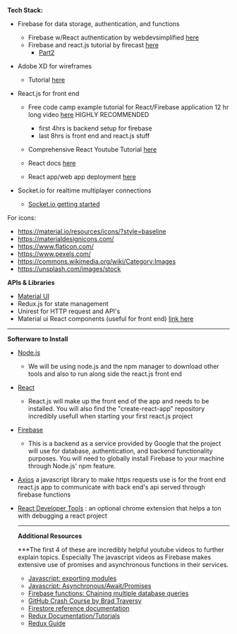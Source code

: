 **Tech Stack:**

- Firebase for data storage, authentication, and functions
  - Firebase w/React authentication by webdevsimplified [here](https://www.youtube.com/watch?v=PKwu15ldZ7k&ab_channel=WebDevSimplified)
  - Firebase and react.js tutorial by firecast [here](https://www.youtube.com/watch?v=mwNATxfUsgI&ab_channel=Firebase)
    - [Part2](https://www.youtube.com/watch?v=p4XTMvagQ2Q&ab_channel=Firebase)
- Adobe XD for wireframes
  - Tutorial [here](https://letsxd.com/getting-started)
- React.js for front end

  - Free code camp example tutorial for React/Firebase application 12 hr long video [here](https://www.youtube.com/watch?v=m_u6P5k0vP0&ab_channel=freeCodeCamp.org) HIGHLY RECOMMENDED
    - first 4hrs is backend setup for firebase
    - last 8hrs is front end and react.js stuff
  - Comprehensive React Youtube Tutorial [here](https://www.youtube.com/watch?v=15YB__vYpuA&ab_channel=codedamn)
  - React docs [here](https://reactjs.org/docs/getting-started.html)

  - React app/web app deployment [here](https://rapidapi.com/blog/how-to-deploy-a-react-app/)

- Socket.io for realtime multiplayer connections
  - [Socket.io getting started](https://socket.io/get-started/chat/)

For icons:

- https://material.io/resources/icons/?style=baseline
- https://materialdesignicons.com/
- https://www.flaticon.com/
- https://www.pexels.com/
- https://commons.wikimedia.org/wiki/Category:Images
- https://unsplash.com/images/stock

**APIs & Libraries**

- [Material UI](https://demos.creative-tim.com/material-dashboard-react/?_ga=2.110349637.1305139177.1610393674-449867271.1610393674#/admin/dashboard)
- Redux.js for state management
- Unirest for HTTP request and API's
- Material ui React components (useful for front end) [link here](https://material-ui.com/)

---

**Softerware to Install**

- [Node.js](https://nodejs.org/en/download/)
  - We will be using node.js and the npm manager to download other tools and also to run along side the react.js front end
- [React](https://reactjs.org/docs/getting-started.html)
  - React.js will make up the front end of the app and needs to be installed. You will also find the "create-react-app" repository incredibly usefull when starting your first react.js project
- [Firebase](https://firebase.google.com/)
  - This is a backend as a service provided by Google that the project will use for database, authentication, and backend functionality purposes. You will need to globally install Firebase to your machine through Node.js' npm feature.
- [Axios](https://www.npmjs.com/package/axios#features) a javascript library to make https requests use is for the front end react.js app to communicate with back end's api served through firebase functions
- [React Developer Tools](https://chrome.google.com/webstore/detail/react-developer-tools/fmkadmapgofadopljbjfkapdkoienihi/related?hl=en) : an optional chrome extension that helps a ton with debugging a react project

  ***

  **Additional Resources**

  \*\*\*The first 4 of these are incredibly helpful youtube videos to further explain topics. Especially The javascript videos as Firebase makes extensive use of promises and asynchronous functions in their services.

  - [Javascript: exporting modules](https://www.youtube.com/watch?v=YGHnvrDGmJw&ab_channel=DavidConnelly)
  - [Javascript: Asynchronous/Await/Promises](https://www.youtube.com/watch?v=V_Kr9OSfDeU&list=LL&index=2&ab_channel=FrancisMasangcayFrancisMasangcay)
  - [Firebase functions: Chaining multiple database queries](https://firebase.google.com/docs/functions/video-series)
  - [GitHub Crash Course by Brad Traversy](https://www.youtube.com/watch?v=SWYqp7iY_Tc&feature=youtu.be&ab_channel=TraversyMedia)
  - [Firestore reference documentation](https://googleapis.dev/nodejs/firestore/latest/)
  - [Redux Documentation/Tutorials](https://react-redux.js.org/introduction/quick-start)
  - [Redux Guide](https://daveceddia.com/what-does-redux-do/)
